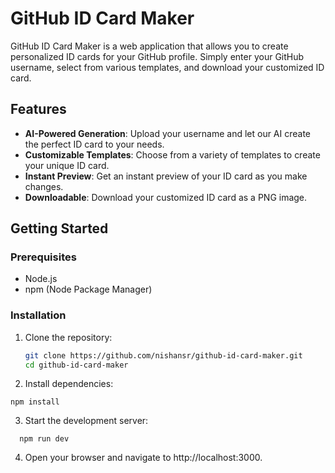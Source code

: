 # GitHub ID Card Maker

GitHub ID Card Maker is a web application that allows you to create personalized ID cards for your GitHub profile. Simply enter your GitHub username, select from various templates, and download your customized ID card.

## Features

- **AI-Powered Generation**: Upload your username and let our AI create the perfect ID card to your needs.
- **Customizable Templates**: Choose from a variety of templates to create your unique ID card.
- **Instant Preview**: Get an instant preview of your ID card as you make changes.
- **Downloadable**: Download your customized ID card as a PNG image.

## Getting Started

### Prerequisites

- Node.js
- npm (Node Package Manager)

### Installation

1. Clone the repository:

   ```bash
   git clone https://github.com/nishansr/github-id-card-maker.git
   cd github-id-card-maker

   ```

2. Install dependencies:

```node
npm install

```

3. Start the development server:

```node
  npm run dev

```

4. Open your browser and navigate to
   http://localhost:3000.
